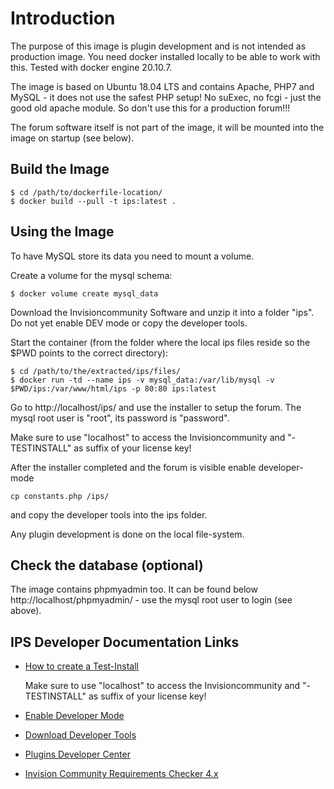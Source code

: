 # Introduction

The purpose of this image is plugin development and is not intended as production image. You need docker installed locally to be able to work with this. Tested with docker engine 20.10.7.

The image is based on Ubuntu 18.04 LTS and contains Apache, PHP7 and MySQL - it does not use the safest PHP setup! No suExec, no fcgi - just the good old apache module. So don't use this for a production forum!!!

The forum software itself is not part of the image, it will be mounted into the image on startup (see below).


## Build the Image

```
$ cd /path/to/dockerfile-location/
$ docker build --pull -t ips:latest .
```

## Using the Image

To have MySQL store its data you need to mount a volume.

Create a volume for the mysql schema:
```
$ docker volume create mysql_data
````

Download the Invisioncommunity Software and unzip it into a folder "ips". Do not yet enable DEV mode or copy the developer tools.


Start the container (from the folder where the local ips files reside so the $PWD points to the correct directory):
```
$ cd /path/to/the/extracted/ips/files/
$ docker run -td --name ips -v mysql_data:/var/lib/mysql -v $PWD/ips:/var/www/html/ips -p 80:80 ips:latest
```

Go to http://localhost/ips/ and use the installer to setup the forum.
The mysql root user is "root", its password is "password".

Make sure to use "localhost" to access the Invisioncommunity and "-TESTINSTALL" as suffix of your license key!


After the installer completed and the forum is visible enable developer-mode 
```
cp constants.php /ips/
```

and copy the developer tools into the ips folder.

Any plugin development is done on the local file-system.


## Check the database (optional)

The image contains phpmyadmin too. It can be found below http://localhost/phpmyadmin/ - use the mysql root user to login (see above).


## IPS Developer Documentation Links

* [How to create a Test-Install](https://invisioncommunity.com/4guides/welcome/install-and-upgrade-r259/#testinstall)

  Make sure to use "localhost" to access the Invisioncommunity and "-TESTINSTALL" as suffix of your license key!

* [Enable Developer Mode](https://invisioncommunity.com/developers/docs/general/enabling-developer-mode-r23/)
* [Download Developer Tools](https://invisioncommunity.com/files/file/7185-developer-tools/)
* [Plugins Developer Center](https://invisioncommunity.com/developers/docs/development/plugins/overview-of-plugins-in-ips4-r41/)
* [Invision Community Requirements Checker 4.x](https://invisioncommunity.com/files/file/7046-invision-community-requirements-checker/)
